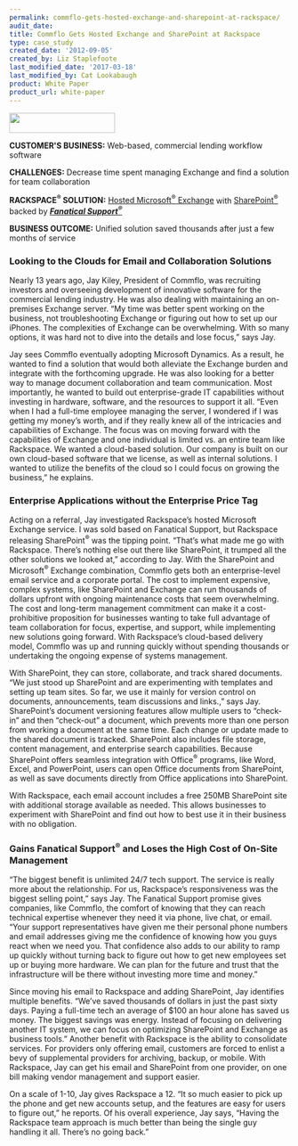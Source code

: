 ```yaml
---
permalink: commflo-gets-hosted-exchange-and-sharepoint-at-rackspace/
audit_date:
title: Commflo Gets Hosted Exchange and SharePoint at Rackspace
type: case_study
created_date: '2012-09-05'
created_by: Liz Staplefoote
last_modified_date: '2017-03-18'
last_modified_by: Cat Lookabaugh
product: White Paper
product_url: white-paper
---
```


<a href="http://www.commflo.com/">
   <img src="{% asset_path UseCases/commflo-gets-hosted-exchange-and-sharepoint-at-rackspace/CommFlo_0.jpg %}" width="190" height="36" />
</a>

**CUSTOMER'S BUSINESS:** Web-based, commercial lending workflow software

**CHALLENGES:** Decrease time spent managing Exchange and find a
solution for team collaboration

**RACKSPACE<sup>&reg;</sup> SOLUTION:** [Hosted Microsoft<sup>&reg;</sup>
Exchange](http://www.rackspace.com/apps/email_hosting/exchange_hosting/)
with
[SharePoint<sup>&reg;</sup>](http://www.rackspace.com/apps/file_sharing/hosted_sharepoint/)
backed by [***Fanatical
Support<sup>&reg;</sup>***](http://www.rackspace.com/whyrackspace/support/)

**BUSINESS OUTCOME:** Unified solution saved thousands after just a few
months of service

### Looking to the Clouds for Email and Collaboration Solutions

Nearly 13 years ago, Jay Kiley, President of Commflo, was recruiting
investors and overseeing development of innovative software for the
commercial lending industry. He was also dealing with maintaining an
on-premises Exchange server. “My time was better spent working on the
business, not troubleshooting Exchange or figuring out how to set up our
iPhones. The complexities of Exchange can be overwhelming. With so many
options, it was hard not to dive into the details and lose focus,” says
Jay.

Jay sees Commflo eventually adopting Microsoft Dynamics. As a result, he
wanted to find a solution that would both alleviate the Exchange burden
and integrate with the forthcoming upgrade. He was also looking for a
better way to manage document collaboration and team communication. Most
importantly, he wanted to build out enterprise-grade IT capabilities
without investing in hardware, software, and the resources to support it
all. “Even when I had a full-time employee managing the server, I
wondered if I was getting my money’s worth, and if they really knew all
of the intricacies and capabilities of Exchange. The focus was on moving
forward with the capabilities of Exchange and one individual is limited
vs. an entire team like Rackspace. We wanted a cloud-based solution. Our
company is built on our own cloud-based software that we license, as
well as internal solutions. I wanted to utilize the benefits of the
cloud so I could focus on growing the business,” he explains.

### Enterprise Applications without the Enterprise Price Tag

Acting on a referral, Jay investigated Rackspace’s hosted Microsoft
Exchange service. I was sold based on Fanatical Support, but Rackspace
releasing SharePoint<sup>&reg;</sup> was the tipping point. “That’s what made
me go with Rackspace. There’s nothing else out there like SharePoint, it
trumped all the other solutions we looked at,” according to Jay. With
the SharePoint and Microsoft<sup>&reg;</sup> Exchange combination, Commflo
gets both an enterprise-level email service and a corporate portal. The cost
to implement expensive, complex systems, like SharePoint and Exchange can
run thousands of dollars upfront with ongoing maintenance costs that
seem overwhelming. The cost and long-term management commitment can make
it a cost-prohibitive proposition for businesses wanting to take full
advantage of team collaboration for focus, expertise, and support, while
implementing new solutions going forward. With Rackspace’s cloud-based
delivery model, Commflo was up and running quickly without spending
thousands or undertaking the ongoing expense of systems management.

With SharePoint, they can store, collaborate, and track shared
documents. “We just stood up SharePoint and are experimenting with
templates and setting up team sites. So far, we use it mainly for
version control on documents, announcements, team discussions and
links.,” says Jay. SharePoint’s document versioning features allow
multiple users to “check-in” and then “check-out” a document, which
prevents more than one person from working a document at the same time.
Each change or update made to the shared document is tracked. SharePoint
also includes file storage, content management, and enterprise search
capabilities. Because SharePoint offers seamless integration with
Office<sup>&reg;</sup> programs, like Word, Excel, and PowerPoint, users can
open Office documents from SharePoint, as well as save documents directly
from Office applications into SharePoint.

With Rackspace, each email account includes a free 250MB SharePoint site
with additional storage available as needed. This allows businesses to
experiment with SharePoint and find out how to best use it in their
business with no obligation.

### Gains Fanatical Support<sup>&reg;</sup> and Loses the High Cost of On-Site Management

“The biggest benefit is unlimited 24/7 tech support. The service is
really more about the relationship. For us, Rackspace’s responsiveness
was the biggest selling point,” says Jay. The Fanatical Support promise
gives companies, like Commflo, the comfort of knowing that they can
reach technical expertise whenever they need it via phone, live chat, or
email. “Your support representatives have given me their personal phone
numbers and email addresses giving me the confidence of knowing how you
guys react when we need you. That confidence also adds to our ability to
ramp up quickly without turning back to figure out how to get new
employees set up or buying more hardware. We can plan for the future and
trust that the infrastructure will be there without investing more time
and money.”

Since moving his email to Rackspace and adding SharePoint, Jay
identifies multiple benefits. “We’ve saved thousands of dollars in just
the past sixty days. Paying a full-time tech an average of $100 an hour
alone has saved us money. The biggest savings was energy. Instead of
focusing on delivering another IT system, we can focus on optimizing
SharePoint and Exchange as business tools.” Another benefit with
Rackspace is the ability to consolidate services. For providers only
offering email, customers are forced to enlist a bevy of supplemental
providers for archiving, backup, or mobile. With Rackspace, Jay can get
his email and SharePoint from one provider, on one bill making vendor
management and support easier.

On a scale of 1-10, Jay gives Rackspace a 12. “It so much easier to pick
up the phone and get new accounts setup, and the features are easy for
users to figure out,” he reports. Of his overall experience, Jay says,
“Having the Rackspace team approach is much better than being the single
guy handling it all. There’s no going back.”
